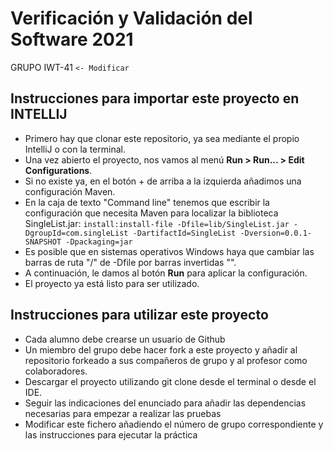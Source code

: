 # Verificación y Validación del Software 2021
GRUPO IWT-41 ``<- Modificar``

## Instrucciones para importar este proyecto en INTELLIJ
* Primero hay que clonar este repositorio, ya sea mediante el propio IntelliJ o con la terminal.
* Una vez abierto el proyecto, nos vamos al menú **Run > Run... > Edit Configurations**.
* Si no existe ya, en el botón + de arriba a la izquierda añadimos una configuración Maven.
* En la caja de texto "Command line" tenemos que escribir la configuración que necesita Maven para localizar la biblioteca SingleList.jar:
  `install:install-file -Dfile=lib/SingleList.jar -DgroupId=com.singleList -DartifactId=SingleList -Dversion=0.0.1-SNAPSHOT -Dpackaging=jar`
* Es posible que en sistemas operativos Windows haya que cambiar las barras de ruta "/" de -Dfile por barras invertidas "\". 
* A continuación, le damos al botón **Run** para aplicar la configuración.
* El proyecto ya está listo para ser utilizado.

## Instrucciones para utilizar este proyecto

* Cada alumno debe crearse un usuario de Github
* Un miembro del grupo debe hacer fork a este proyecto y añadir al repositorio forkeado a sus compañeros de grupo y al profesor como colaboradores.
* Descargar el proyecto utilizando git clone desde el terminal o desde el IDE.
* Seguir las indicaciones del enunciado para añadir las dependencias necesarias para empezar a realizar las pruebas
* Modificar este fichero añadiendo el número de grupo correspondiente y las instrucciones para ejecutar la práctica
